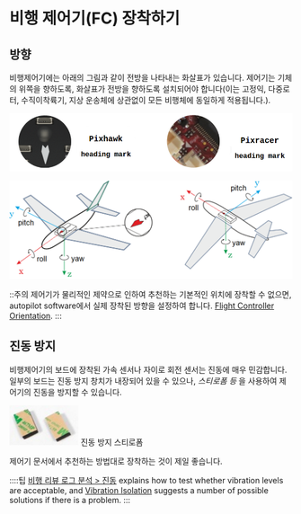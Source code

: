 # 비행 제어기(FC) 장착하기

## 방향

비행제어기에는 아래의 그림과 같이 전방을 나타내는 화살표가 있습니다. 제어기는 기체의 위쪽을 향하도록, 화살표가 전방을 향하도록 설치되어야 합니다(이는 고정익, 다중로터, 수직이착륙기, 지상 운송체에 상관없이 모든 비행체에 동일하게 적용됩니다.).

![FC Heading Mark](../../assets/qgc/setup/sensor/fc_heading_mark_1.png)

![FC Orientation](../../assets/qgc/setup/sensor/fc_orientation_1.png)

::주의 제어기가 물리적인 제약으로 인하여 추천하는 기본적인 위치에 장착할 수 없으면, autopilot software에서 실제 장착된 방향을 설정하여 합니다. [Flight Controller Orientation](../config/flight_controller_orientation.md).
:::

## 진동 방지

비행제어기의 보드에 장착된 가속 센서나 자이로 회전 센서는 진동에 매우 민감합니다. 일부의 보드는 진동 방지 창치가 내장되어 있을 수 있으나, *스티로폼 등* 을 사용하여 제어기의 진동을 방지할 수 있습니다.

![Pixhawk Mounting foam](../../assets/hardware/mounting/3dr_anti_vibration_mounting_foam.png) 진동 방지 스티로폼

제어기 문서에서 추천하는 방법대로 장착하는 것이 제일 좋습니다.

::::팁 [비행 리뷰 로그 분석 > 진동](../log/flight_review.md#vibration) explains how to test whether vibration levels are acceptable, and [Vibration Isolation](../assembly/vibration_isolation.md) suggests a number of possible solutions if there is a problem.
:::